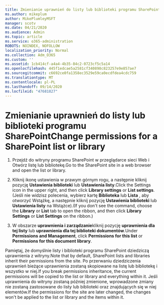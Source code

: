 ```yaml
---
title: Zmienianie uprawnień do listy lub biblioteki programu SharePoint
ms.author: mikeplum
author: MikePlumleyMSFT
manager: scotv
ms.date: 04/21/2020
ms.audience: Admin
ms.topic: article
ms.service: o365-administration
ROBOTS: NOINDEX, NOFOLLOW
localization_priority: Normal
ms.collection: Adm_O365
ms.custom: ''
ms.assetid: 1cb414cf-a4a4-4b35-84c2-0723cf5c5a14
ms.openlocfilehash: 445f1edcae5a2581cf340898c823257e9e857ae7
ms.sourcegitcommit: c6692ce0fa1358ec3529e59ca0ecdfdea4cdc759
ms.translationtype: MT
ms.contentlocale: pl-PL
ms.lasthandoff: 09/14/2020
ms.locfileid: "47681827"
---
```

# <a name="change-permissions-for-a-sharepoint-list-or-library"></a><span data-ttu-id="4f520-102">Zmienianie uprawnień do listy lub biblioteki programu SharePoint</span><span class="sxs-lookup"><span data-stu-id="4f520-102">Change permissions for a SharePoint list or library</span></span>

1. <span data-ttu-id="4f520-103">Przejdź do witryny programu SharePoint w przeglądarce sieci Web i Otwórz listę lub bibliotekę.</span><span class="sxs-lookup"><span data-stu-id="4f520-103">Go to the SharePoint site in a web browser and open the list or library.</span></span>
    
2. <span data-ttu-id="4f520-104">Kliknij ikonę ustawienia w prawym górnym rogu, a następnie kliknij pozycję **Ustawienia biblioteki** lub **Ustawienia listy**.</span><span class="sxs-lookup"><span data-stu-id="4f520-104">Click the Settings icon in the upper right, and then click **Library settings** or **List settings**.</span></span> <span data-ttu-id="4f520-105">(Jeśli nie widzisz polecenia, wybierz kartę **Biblioteka** lub **Lista** , aby otworzyć Wstążkę, a następnie kliknij pozycję **Ustawienia biblioteki** lub **Ustawienia listy** na Wstążce).</span><span class="sxs-lookup"><span data-stu-id="4f520-105">(If you don't see the command, choose the **Library** or **List** tab to open the ribbon, and then click **Library Settings** or **List Settings** on the ribbon.)</span></span> 
    
3. <span data-ttu-id="4f520-106">W obszarze **uprawnienia i zarządzanie**kliknij pozycję **uprawnienia dla tej listy** lub **uprawnienia dla tej biblioteki dokumentów**.</span><span class="sxs-lookup"><span data-stu-id="4f520-106">Under **Permissions and Management**, click **Permissions for this list** or **Permissions for this document library**.</span></span>
    
<span data-ttu-id="4f520-107">Pamiętaj, że domyślnie listy i biblioteki programu SharePoint dziedziczą uprawnienia z witryny.</span><span class="sxs-lookup"><span data-stu-id="4f520-107">Note that by default, SharePoint lists and libraries inherit their permissions from the site.</span></span> <span data-ttu-id="4f520-108">Po przerwaniu dziedziczenia uprawnień bieżące uprawnienia zostaną skopiowane na listę lub bibliotekę i wszystko w niej.</span><span class="sxs-lookup"><span data-stu-id="4f520-108">If you break permissions inheritance, the current permissions will be copied to the list or library and everything within it.</span></span> <span data-ttu-id="4f520-109">Jeśli uprawnienia do witryny zostaną później zmienione, wprowadzone zmiany nie zostaną zastosowane do listy lub biblioteki oraz znajdujących się w niej elementów.</span><span class="sxs-lookup"><span data-stu-id="4f520-109">If the permissions for the site are later changed, the changes won't be applied to the list or library and the items within it.</span></span>
  

